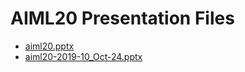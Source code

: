 <!--
This is a machine generated file, and should not be edited, as it will be overwritten with future updates.
-->

# AIML20 Presentation Files

- [aiml20.pptx](http://cdn.tailwindtraders.com/assets/aiml/aiml20/aiml20.pptx)
- [aiml20-2019-10_Oct-24.pptx](http://cdn.tailwindtraders.com/assets/aiml/aiml20/aiml20-2019-10_Oct-24.pptx)


